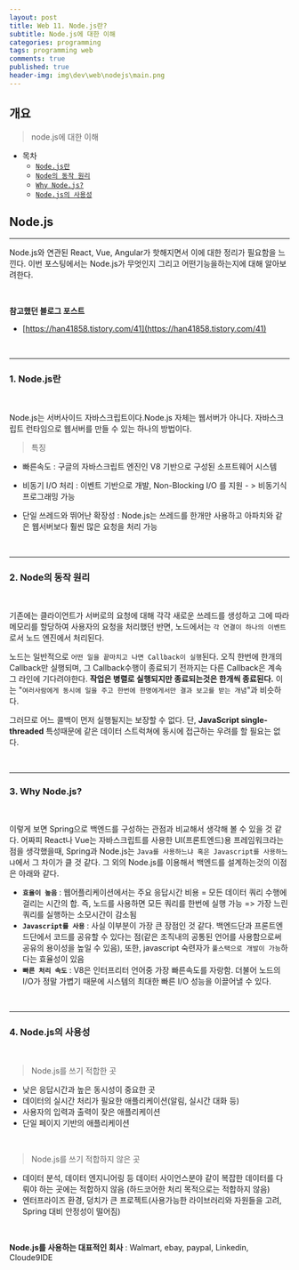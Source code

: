 ```yaml
---
layout: post
title: Web 11. Node.js란?
subtitle: Node.js에 대한 이해
categories: programming
tags: programming web
comments: true
published: true
header-img: img\dev\web\nodejs\main.png
---
```


## 개요
> node.js에 대한 이해
  
- 목차
	- [`Node.js란`](#1-nodejs란)
	- [`Node의 동작 원리`](#2-node의-동작-원리)
	- [`Why Node.js?`](#3-why-nodejs)
    - [`Node.js의 사용성`](#4-nodejs의-사용성)
  
## Node.js
---
Node.js와 연관된 React, Vue, Angular가 핫해지면서 이에 대한 정리가 필요함을 느낀다. 이번 포스팅에서는 Node.js가 무엇인지 그리고 어떤기능을하는지에 대해 알아보려한다.

<br>

**참고했던 블로그 포스트**

-   [https://han41858.tistory.com/41](https://han41858.tistory.com/41)

<br>

---

### **1. Node.js란**

<br>

Node.js는 서버사이드 자바스크립트이다.Node.js 자체는 웹서버가 아니다. 자바스크립트 런타임으로 웹서버를 만들 수 있는 하나의 방법이다.

> 특징

-   빠른속도 : 구글의 자바스크립트 엔진인 V8 기반으로 구성된 소프트웨어 시스템  
      
    
-   비동기 I/O 처리 : 이벤트 기반으로 개발, Non-Blocking I/O 를 지원 - > 비동기식 프로그래밍 가능  
      
    
-   단일 쓰레드와 뛰어난 확장성 : Node.js는 쓰레드를 한개만 사용하고 아파치와 같은 웹서버보다 훨씬 많은 요청을 처리 가능

<br>

---
### **2. Node의 동작 원리**

<br>

기존에는 클라이언트가 서버로의 요청에 대해 각각 새로운 쓰레드를 생성하고 그에 따라 메모리를 할당하여 사용자의 요청을 처리했던 반면, 노드에서는 `각 연결이 하나의 이벤트`로서 노드 엔진에서 처리된다.

노드는 일반적으로 `어떤 일을 끝마치고 나면 Callback이 실행`된다. 오직 한번에 한개의 Callback만 실행되며, 그 Callback수행이 종료되기 전까지는 다른 Callback은 계속 그 라인에 기다려야한다. **작업은 병렬로 실행되지만 종료되는것은 한개씩 종료된다.** 이는 "`여러사람에게 동시에 일을 주고 한번에 한명에게서만 결과 보고를 받는 개념`"과 비슷하다.

그러므로 어느 콜백이 먼저 실행될지는 보장할 수 없다. 단, **JavaScript single-threaded** 특성때문에 같은 데이터 스트럭쳐에 동시에 접근하는 우려를 할 필요는 없다.

<br>

---

### **3. Why Node.js?**

<br>

이렇게 보면 Spring으로 백엔드를 구성하는 관점과 비교해서 생각해 볼 수 있을 것 같다. 어짜피 React나 Vue는 자바스크립트를 사용한 UI(프론트엔드)용 프레임워크라는점을 생각했을때, Spring과 Node.js는 `Java를 사용하느냐 혹은 Javascript를 사용하느냐`에서 그 차이가 클 것 같다. 그 외의 Node.js를 이용해서 백엔드를 설계하는것의 이점은 아래와 같다.


- **`효율이 높음`** : 웹어플리케이션에서는 주요 응답시간 비용 = 모든 데이터 쿼리 수행에 걸리는 시간의 합. 즉, 노드를 사용하면 모든 쿼리를 한번에 실행 가능 => 가장 느린 쿼리를 실행하는 소모시간이 감소됨  
- **`Javascript를 사용`** : 사실 이부분이 가장 큰 장점인 것 같다. 백엔드단과 프론트엔드단에서 코드를 공유할 수 있다는 점(같은 조직내의 공통된 언어를 사용함으로써 공유의 용이성을 높일 수 있음), 또한, javascript 숙련자가 `풀스택으로 개발이 가능`하다는 효율성이 있음  
- **`빠른 처리 속도`** : V8은 인터프리터 언어중 가장 빠른속도를 자랑함. 더불어 노드의 I/O가 정말 가볍기 때문에 시스템의 최대한 빠른 I/O 성능을 이끌어낼 수 있다.

<br>

---

### **4. Node.js의 사용성**

<br>

> Node.js를 쓰기 적합한 곳

- 낮은 응답시간과 높은 동시성이 중요한 곳
- 데이터의 실시간 처리가 필요한 애플리케이션(알림, 실시간 대화 등)
- 사용자의 입력과 출력이 잦은 애플리케이션
- 단일 페이지 기반의 애플리케이션

<br>


> Node.js를 쓰기 적합하지 않은 곳

- 데이터 분석, 데이터 엔지니어링 등 데이터 사이언스분야 같이 복잡한 데이터를 다뤄야 하는 곳에는 적합하지 않음 (하드코어한 처리 목적으로는 적합하지 않음)
- 엔터프라이즈 환경, 덩치가 큰 프로젝트(사용가능한 라이브러리와 자원들을 고려, Spring 대비 안정성이 떨어짐)

<br>

**Node.js를 사용하는 대표적인 회사** : Walmart, ebay, paypal, Linkedin, Cloude9IDE

